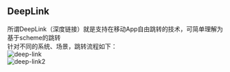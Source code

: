 ## DeepLink
所谓DeepLink（深度链接）就是支持在移动App自由跳转的技术，可简单理解为基于scheme的跳转  
针对不同的系统、场景，跳转流程如下：  
![deep-link](https://user-images.githubusercontent.com/15033260/40275501-e6179036-5c22-11e8-9d2a-d94856276690.png)  
![deep-link2](https://user-images.githubusercontent.com/15033260/40275510-7336e05c-5c23-11e8-848b-ee095e9c8dde.png)
